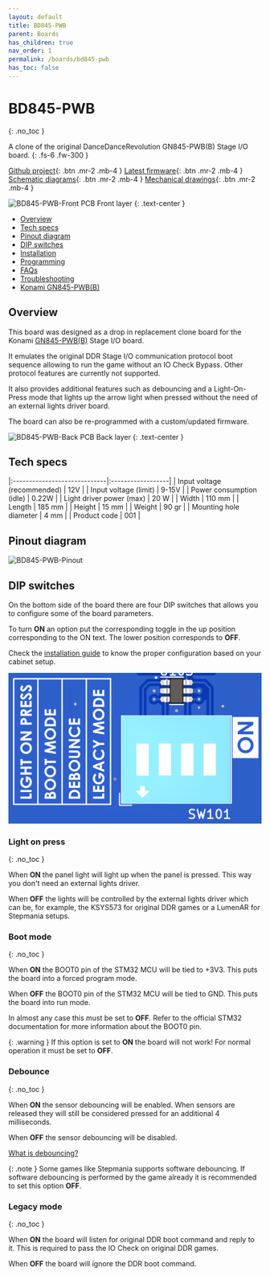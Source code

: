 ```yaml
---
layout: default
title: BD845-PWB
parent: Boards
has_children: true
nav_order: 1
permalink: /boards/bd845-pwb
has_toc: false
---
```


# BD845-PWB
{: .no_toc }

A clone of the original DanceDanceRevolution GN845-PWB(B) Stage I/O board.
{: .fs-6 .fw-300 }

[Github project]{: .btn .mr-2 .mb-4 }
[Latest firmware]{: .btn .mr-2 .mb-4 }
[Schematic diagrams]{: .btn .mr-2 .mb-4 }
[Mechanical drawings]{: .btn .mr-2 .mb-4 }

![BD845-PWB-Front](../../assets/images/bd845-pwb-front-v1.0.0.png)
PCB Front layer
{: .text-center }

- [Overview](/boards/bd845-pwb/#overview)
- [Tech specs](/boards/bd845-pwb/#tech-specs)
- [Pinout diagram](/boards/bd845-pwb/#pinout-diagram)
- [DIP switches](/boards/bd845-pwb/#dip-switches)
- [Installation](/boards/bd845-pwb/installation)
- [Programming](/boards/bd845-pwb/programming)
- [FAQs](/boards/bd845-pwb/faqs)
- [Troubleshooting](/boards/bd845-pwb/troubleshooting)
- [Konami GN845-PWB(B)](/boards/bd845-pwb/gn845-pwb)

## Overview

This board was designed as a drop in replacement clone board for the Konami [GN845-PWB(B)](/boards/bd845-pwb/gn845-pwb) Stage I/O board. 

It emulates the original DDR Stage I/O communication protocol boot sequence allowing to run the game without an IO Check Bypass. Other protocol features are currently not supported.

It also provides additional features such as debouncing and a Light-On-Press mode that lights up the arrow light when pressed without the need of an external lights driver board.

The board can also be re-programmed with a custom/updated firmware. 

![BD845-PWB-Back](../../assets/images/bd845-pwb-back-v1.0.0.png)
PCB Back layer
{: .text-center }

## Tech specs

|:-----------------------------|:------------------|
| Input voltage (recommended)  | 12V               | 
| Input voltage (limit)        | 9-15V             |
| Power consumption (idle)     | 0.22W             |
| Light driver power (max)     | 20 W              |
| Width                        | 110 mm            |
| Length                       | 185 mm            |
| Height                       | 15 mm             |
| Weight                       | 90 gr             |
| Mounting hole diameter       | 4 mm              |
| Product code                 | 001               |

## Pinout diagram

![BD845-PWB-Pinout](../../assets/images/bd845-pwb-pinout-v1.0.0.png)

[Github project]: https://github.com/bluedot-arcade/bd845-pwb-board
[Schematic diagrams]: https://github.com/bluedot-arcade/bd845-pwb-board/blob/master/sch_bd845-pwb_v1.0.0.pdf
[Latest firmware]: https://github.com/bluedot-arcade/bd845-pwb-firmware/releases
[Mechanical drawings]: https://github.com/bluedot-arcade/bd845-pwb-board/blob/master/draw_bd845-pwb_v1.0.0.pdf

## DIP switches

On the bottom side of the board there are four DIP switches that allows you to configure some of the board parameters.

To turn **ON** an option put the corresponding toggle in the up position corresponding to the ON text. The lower position
corresponds to **OFF**.

Check the [installation guide](/boards/bd845-pwb/installation) to know the proper configuration based on your cabinet setup.

![BD845-PWB-DIP-SW](/assets/images/bd845-pwb-dip-sw-v1.0.0.png)

### Light on press
{: .no_toc }

When **ON** the panel light will light up when the panel is pressed. This way you don't need an external lights driver.

When **OFF** the lights will be controlled by the external lights driver which can be, for example, the KSYS573 for original DDR games or a LumenAR for Stepmania setups.

### Boot mode
{: .no_toc }

When **ON** the BOOT0 pin of the STM32 MCU will be tied to +3V3. This puts the board into a forced program mode.

When **OFF** the BOOT0 pin of the STM32 MCU will be tied to GND. This puts the board into run mode.

In almost any case this must be set to **OFF**. Refer to the official STM32 documentation for more information about the BOOT0 pin.

{: .warning }
If this option is set to **ON** the board will not work! For normal operation it must be set to **OFF**.

### Debounce
{: .no_toc }

When **ON** the sensor debouncing will be enabled. When sensors are released they will still be considered pressed for an additional 4 milliseconds.

When **OFF** the sensor debouncing will be disabled.

[What is debouncing?](/boards/bd845-pwb/faqs#what-is-debouncing)

{: .note }
Some games like Stepmania supports software debouncing. If software debouncing is performed by the game already it is recommended to set this option **OFF**.

### Legacy mode
{: .no_toc }

When **ON** the board will listen for original DDR boot command and reply to it. This is required to pass the IO Check on original DDR games.

When **OFF** the board will ignore the DDR boot command.